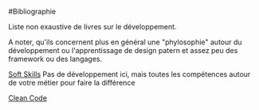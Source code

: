 #Bibliographie

Liste non exaustive de livres sur le développement. 

A noter, qu'ils concernent plus en général une "phylosophie" autour du développement ou l'apprentissage
de design patern et assez peu des framework ou des langages.


[Soft Skills](https://www.amazon.fr/Soft-Skills-software-developers-manual/dp/1617292397)
Pas de développement ici, mais toutes les compétences autour de votre métier pour faire la différence

[Clean Code](https://www.amazon.fr/Clean-Code-Handbook-Software-Craftsmanship/dp/0132350882/)